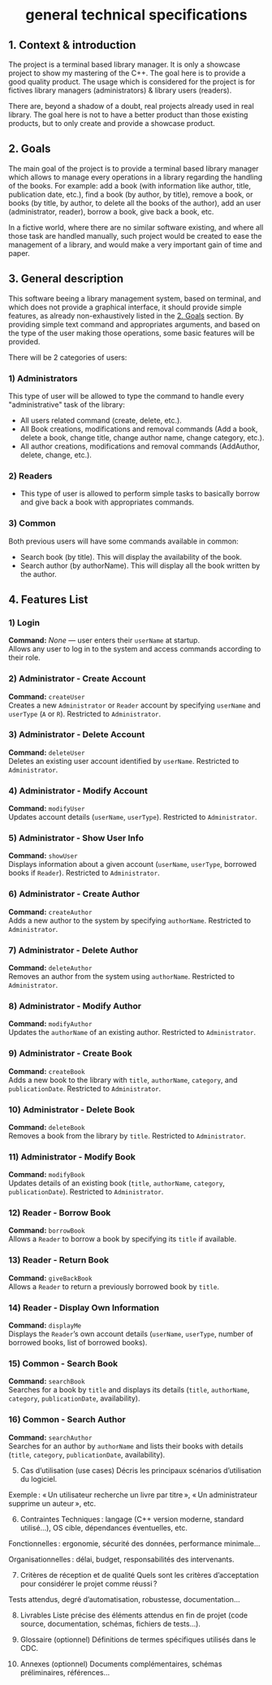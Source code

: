 <h1 style="text-align: center;">general technical specifications</h1>


<h2 name="ContextAndIntroductionLink">1. Context & introduction</h2>

The project is a terminal based library manager. It is only a showcase project to show my mastering of the C++. The goal here is to provide a good quality product. The usage which is considered for the project is for fictives library managers (administrators) & library users (readers).

There are, beyond a shadow of a doubt, real projects already used in real library. The goal here is not to have a better product than those existing products, but to only create and provide a showcase product.


<h2 name="GoalsLink">2. Goals</h2>

The main goal of the project is to provide a terminal based library manager which allows to manage every operations in a library regarding the handling of the books. For example: add a book (with information like author, title, publication date, etc.), find a book (by author, by title), remove a book, or books (by title, by author, to delete all the books of the author), add an user (administrator, reader), borrow a book, give back a book, etc.

In a fictive world, where there are no similar software existing, and where all those task are handled manually, such project would be created to ease the management of a library, and would make a very important gain of time and paper.


<h2 name="GeneralDescriptionLink">3. General description</h2>

This software beeing a library management system, based on terminal, and which does not provide a graphical interface, it should provide simple features, as already non-exhaustively listed in the [2. Goals](#GoalsLink) section. By providing simple text command and appropriates arguments, and based on the type of the user making those operations, some basic features will be provided. 

There will be 2 categories of users:  
<h3>1) Administrators</h3>

This type of user will be allowed to type the command to handle every "administrative" task of the library:
<ul>
    <li> All users related command (create, delete, etc.).</li>
    <li> All Book creations, modifications and removal commands (Add a book, delete a book, change title, change author name, change category, etc.).</li>
    <li> All author creations, modifications and removal commands (AddAuthor, delete, change, etc.).</li>
</ul>
<h3>2) Readers</h3>
<ul>
    <li> This type of user is allowed to perform simple tasks to basically borrow and give back a book with appropriates commands.</li>
</ul>
<h3>3) Common</h3>
Both previous users will have some commands available in common:
<ul>
    <li> Search book (by title). This will display the availability of the book.</li>
    <li> Search author (by authorName). This will display all the book written by the author.</li>
</ul>

## 4. Features List

### 1) Login  
**Command:** *None* — user enters their `userName` at startup.  
Allows any user to log in to the system and access commands according to their role.

### 2) Administrator - Create Account  
**Command:** `createUser`  
Creates a new `Administrator` or `Reader` account by specifying `userName` and `userType` (`A` or `R`). Restricted to `Administrator`.

### 3) Administrator - Delete Account  
**Command:** `deleteUser`  
Deletes an existing user account identified by `userName`. Restricted to `Administrator`.

### 4) Administrator - Modify Account  
**Command:** `modifyUser`  
Updates account details (`userName`, `userType`). Restricted to `Administrator`.

### 5) Administrator - Show User Info  
**Command:** `showUser`  
Displays information about a given account (`userName`, `userType`, borrowed books if `Reader`). Restricted to `Administrator`.

### 6) Administrator - Create Author  
**Command:** `createAuthor`  
Adds a new author to the system by specifying `authorName`. Restricted to `Administrator`.

### 7) Administrator - Delete Author  
**Command:** `deleteAuthor`  
Removes an author from the system using `authorName`. Restricted to `Administrator`.

### 8) Administrator - Modify Author  
**Command:** `modifyAuthor`  
Updates the `authorName` of an existing author. Restricted to `Administrator`.

### 9) Administrator - Create Book  
**Command:** `createBook`  
Adds a new book to the library with `title`, `authorName`, `category`, and `publicationDate`. Restricted to `Administrator`.

### 10) Administrator - Delete Book  
**Command:** `deleteBook`  
Removes a book from the library by `title`. Restricted to `Administrator`.

### 11) Administrator - Modify Book  
**Command:** `modifyBook`  
Updates details of an existing book (`title`, `authorName`, `category`, `publicationDate`). Restricted to `Administrator`.

### 12) Reader - Borrow Book  
**Command:** `borrowBook`  
Allows a `Reader` to borrow a book by specifying its `title` if available.

### 13) Reader - Return Book  
**Command:** `giveBackBook`  
Allows a `Reader` to return a previously borrowed book by `title`.

### 14) Reader - Display Own Information  
**Command:** `displayMe`  
Displays the `Reader`’s own account details (`userName`, `userType`, number of borrowed books, list of borrowed books).

### 15) Common - Search Book  
**Command:** `searchBook`  
Searches for a book by `title` and displays its details (`title`, `authorName`, `category`, `publicationDate`, availability).

### 16) Common - Search Author  
**Command:** `searchAuthor`  
Searches for an author by `authorName` and lists their books with details (`title`, `category`, `publicationDate`, availability).

5. Cas d’utilisation (use cases)
Décris les principaux scénarios d’utilisation du logiciel.

Exemple : « Un utilisateur recherche un livre par titre », « Un administrateur supprime un auteur », etc.

6. Contraintes
Techniques : langage (C++ version moderne, standard utilisé…), OS cible, dépendances éventuelles, etc.

Fonctionnelles : ergonomie, sécurité des données, performance minimale…

Organisationnelles : délai, budget, responsabilités des intervenants.

7. Critères de réception et de qualité
Quels sont les critères d’acceptation pour considérer le projet comme réussi ?

Tests attendus, degré d’automatisation, robustesse, documentation…

8. Livrables
Liste précise des éléments attendus en fin de projet (code source, documentation, schémas, fichiers de tests…).

9. Glossaire (optionnel)
Définitions de termes spécifiques utilisés dans le CDC.

10. Annexes (optionnel)
Documents complémentaires, schémas préliminaires, références…

